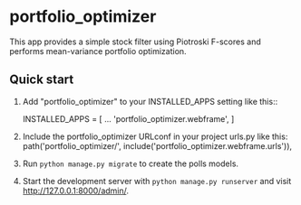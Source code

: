 # portfolio_optimizer

This app provides a simple stock filter using Piotroski F-scores and performs mean-variance portfolio optimization.

Quick start
-----------

1. Add "portfolio_optimizer" to your INSTALLED_APPS setting like this::

    INSTALLED_APPS = [
        ...
        'portfolio_optimizer.webframe',
    ]

2. Include the portfolio_optimizer URLconf in your project urls.py like this:
    path('portfolio_optimizer/', include('portfolio_optimizer.webframe.urls')),

3. Run ``python manage.py migrate`` to create the polls models.

4. Start the development server with `python manage.py runserver` and visit http://127.0.0.1:8000/admin/.
